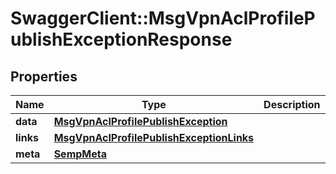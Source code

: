 # SwaggerClient::MsgVpnAclProfilePublishExceptionResponse

## Properties
Name | Type | Description | Notes
------------ | ------------- | ------------- | -------------
**data** | [**MsgVpnAclProfilePublishException**](MsgVpnAclProfilePublishException.md) |  | [optional] 
**links** | [**MsgVpnAclProfilePublishExceptionLinks**](MsgVpnAclProfilePublishExceptionLinks.md) |  | [optional] 
**meta** | [**SempMeta**](SempMeta.md) |  | 


